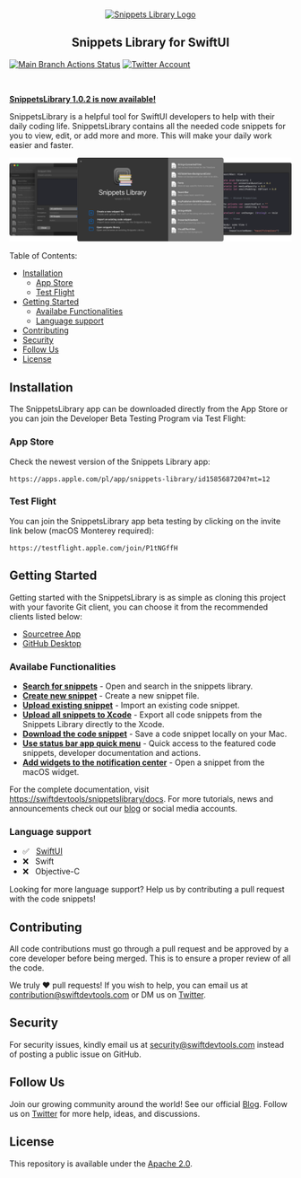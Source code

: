 <br />
<p align="center">
    <a href="https://swiftdevtools.com" target="_blank"><img width="147" height="147" src="http://swiftdevtools.com/snippetslibrary/images/snippets_library_logo.svg" alt="Snippets Library Logo"></a>
    <h2 align="center">Snippets Library for SwiftUI</h2>
</p>

[![Main Branch Actions Status](https://github.com/tryboxx/SnippetsLibrary/actions/workflows/tests.yml/badge.svg)](https://github.com/tryboxx/SnippetsLibrary/actions)
[![Twitter Account](https://img.shields.io/twitter/follow/swift_devtools?color=00acee&label=twitter&style=flat-square)](https://twitter.com/swift_devtools)

<br />

[**SnippetsLibrary 1.0.2 is now available!**](https://apps.apple.com/pl/app/snippets-library/id1585687204?mt=12)

SnippetsLibrary is a helpful tool for SwiftUI developers to help with their daily coding life. SnippetsLibrary contains all the needed code snippets for you to view, edit, or add more and more. This will make your daily work easier and faster.

![SnippetsLibrary](public/images/app_preview.png)

Table of Contents:

- [Installation](#installation)
  - [App Store](#app-store)
  - [Test Flight](#test-flight)
- [Getting Started](#getting-started)
  - [Availabe Functionalities](#availabe-functionalities)
  - [Language support](#language-support)
- [Contributing](#contributing)
- [Security](#security)
- [Follow Us](#follow-us)
- [License](#license)
      
## Installation

The SnippetsLibrary app can be downloaded directly from the App Store or you can join the Developer Beta Testing Program via Test Flight:

### App Store

Check the newest version of the Snippets Library app:

```
https://apps.apple.com/pl/app/snippets-library/id1585687204?mt=12
```

### Test Flight

You can join the SnippetsLibrary app beta testing by clicking on the invite link below (macOS Monterey required):

```
https://testflight.apple.com/join/P1tNGffH
```

## Getting Started

Getting started with the SnippetsLibrary is as simple as cloning this project with your favorite Git client, you can choose it from the recommended clients listed below:

* [Sourcetree App](https://www.sourcetreeapp.com)
* [GitHub Desktop](https://desktop.github.com)

### Availabe Functionalities

* [**Search for snippets**](https://swiftdevtools/snippetslibrary/docs/snippet/searching) - Open and search in the snippets library.
* [**Create new snippet**](https://swiftdevtools/snippetslibrary/docs/snippet/creating) - Create a new snippet file.
* [**Upload existing snippet**](https://swiftdevtools/snippetslibrary/docs/snippet/uploading) - Import an existing code snippet.
* [**Upload all snippets to Xcode**](https://swiftdevtools/snippetslibrary/docs/snippet/xcode-uploading) - Export all code snippets from the Snippets Library directly to the Xcode.
* [**Download the code snippet**](https://swiftdevtools/snippetslibrary/docs/snippet/xcode-uploading) - Save a code snippet locally on your Mac.
* [**Use status bar app quick menu**](https://swiftdevtools/snippetslibrary/docs/snippet/quick-menu) - Quick access to the featured code snippets, developer documentation and actions.
* [**Add widgets to the notification center**](https://swiftdevtools/snippetslibrary/docs/snippet/widgets) - Open a snippet from the macOS widget.

For the complete documentation, visit [https://swiftdevtools/snippetslibrary/docs](https://swiftdevtools/snippetslibrary/docs). For more tutorials, news and announcements check out our [blog](https://medium.com/swiftdevtools) or social media accounts.

### Language support
* ✅  &nbsp; [SwiftUI](https://developer.apple.com/documentation/swiftui/)
* ❌  &nbsp; Swift
* ❌  &nbsp; Objective-C

Looking for more language support? Help us by contributing a pull request with the code snippets!

## Contributing

All code contributions must go through a pull request and be approved by a core developer before being merged. This is to ensure a proper review of all the code.

We truly ❤️ pull requests! If you wish to help, you can email us at [contribution@swiftdevtools.com](mailto:contribution@swiftdevtools.com) or DM us on [Twitter](https://twitter.com/swift_devtools).

## Security

For security issues, kindly email us at [security@swiftdevtools.com](mailto:security@swiftdevtools.com) instead of posting a public issue on GitHub.

## Follow Us

Join our growing community around the world! See our official [Blog](https://medium.com/swiftdevtools). Follow us on [Twitter](https://twitter.com/swift_devtools) for more help, ideas, and discussions.

## License

This repository is available under the [Apache 2.0](./LICENSE).
